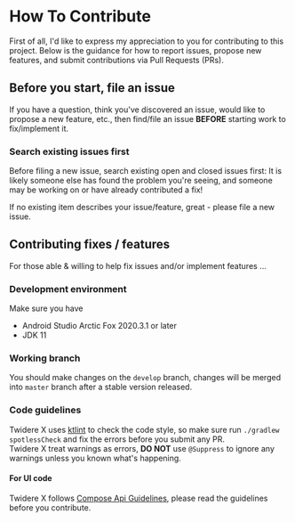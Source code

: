 # How To Contribute

First of all, I'd like to express my appreciation to you for contributing to this project. 
Below is the guidance for how to report issues, propose new features, and submit contributions via Pull Requests (PRs).

## Before you start, file an issue
If you have a question, think you've discovered an issue, would like to propose a new feature, etc., then find/file an issue **BEFORE** starting work to fix/implement it.

### Search existing issues first

Before filing a new issue, search existing open and closed issues first: It is likely someone else has found the problem you're seeing, and someone may be working on or have already contributed a fix!

If no existing item describes your issue/feature, great - please file a new issue.

## Contributing fixes / features

For those able & willing to help fix issues and/or implement features ...

### Development environment

Make sure you have
 - Android Studio Arctic Fox 2020.3.1 or later
 - JDK 11  

### Working branch

You should make changes on the `develop` branch, changes will be merged into `master` branch after a stable version released.

### Code guidelines
Twidere X uses [ktlint](https://github.com/pinterest/ktlint) to check the code style, so make sure run `./gradlew spotlessCheck` and fix the errors before you submit any PR.  
Twidere X treat warnings as errors, **DO NOT** use `@Suppress` to ignore any warnings unless you known what's happening.

#### For UI code
Twidere X follows [Compose Api Guidelines](https://github.com/androidx/androidx/blob/androidx-main/compose/docs/compose-api-guidelines.md), please read the guidelines before you contribute.  
